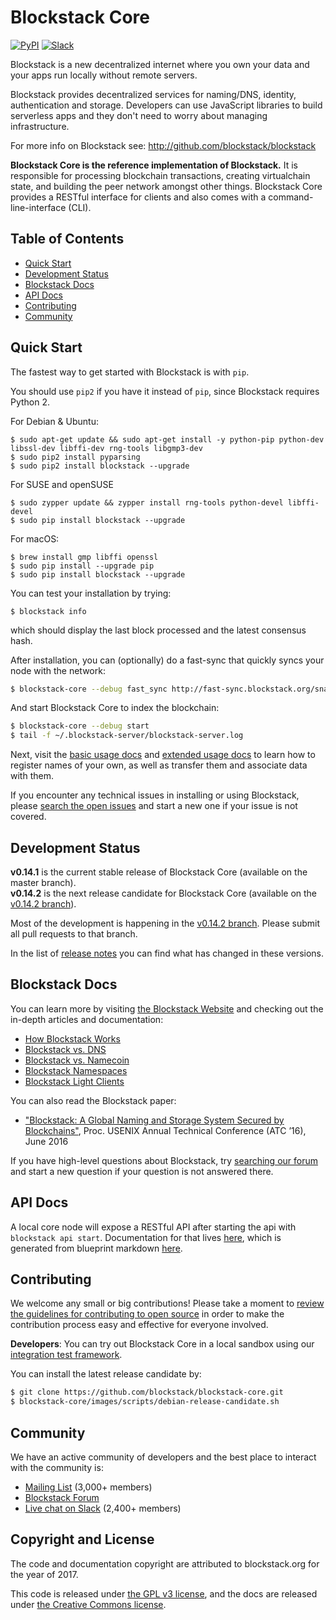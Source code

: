 # Blockstack Core

[![PyPI](https://img.shields.io/pypi/v/blockstack.svg)](https://pypi.python.org/pypi/blockstack/)
[![Slack](http://slack.blockstack.org/badge.svg)](http://slack.blockstack.org/)

Blockstack is a new decentralized internet where you own your data and your apps run locally without remote servers. 

Blockstack provides decentralized services for naming/DNS, identity, authentication and storage. Developers can use JavaScript libraries to build serverless apps and they don't need to worry about managing infrastructure.

For more info on Blockstack see: http://github.com/blockstack/blockstack

**Blockstack Core is the reference implementation of Blockstack.** It is responsible for processing blockchain transactions, creating virtualchain state, and building the peer network amongst other things. Blockstack Core provides a RESTful interface for clients and also comes with a command-line-interface (CLI).

## Table of Contents

- [Quick Start](#quick-start)
- [Development Status](#development-status)
- [Blockstack Docs](#blockstack-docs)
- [API Docs](#api-docs)
- [Contributing](#contributing)
- [Community](#community)

## Quick Start

The fastest way to get started with Blockstack is with `pip`.

You should use `pip2` if you have it instead of `pip`, since Blockstack requires Python 2.

For Debian & Ubuntu:
```
$ sudo apt-get update && sudo apt-get install -y python-pip python-dev libssl-dev libffi-dev rng-tools libgmp3-dev
$ sudo pip2 install pyparsing
$ sudo pip2 install blockstack --upgrade
```
For SUSE and openSUSE
```
$ sudo zypper update && zypper install rng-tools python-devel libffi-devel
$ sudo pip install blockstack --upgrade 
```
For macOS: 
```
$ brew install gmp libffi openssl
$ sudo pip install --upgrade pip
$ sudo pip install blockstack --upgrade
```

You can test your installation by trying:
```
$ blockstack info 
```
which should display the last block processed and the latest consensus hash.

After installation, you can (optionally) do a fast-sync that quickly syncs your node with the network:
```bash
$ blockstack-core --debug fast_sync http://fast-sync.blockstack.org/snapshot.bsk
```

And start Blockstack Core to index the blockchain:
```bash
$ blockstack-core --debug start
$ tail -f ~/.blockstack-server/blockstack-server.log
```

Next, visit the [basic usage docs](https://blockstack.org/docs) and [extended usage docs](https://blockstack.org/docs) to learn how to register names of your own, as well as transfer them and associate data with them.

If you encounter any technical issues in installing or using Blockstack, please [search the open issues](https://github.com/blockstack/blockstack-core/issues) and start a new one if your issue is not covered. 

## Development Status

**v0.14.1** is the current stable release of Blockstack Core (available on the master branch).<br>
**v0.14.2** is the next release candidate for Blockstack Core (available on the [v0.14.2 branch](https://github.com/blockstack/blockstack-core/tree/rc-0.14.2)).

Most of the development is happening in the [v0.14.2 branch](https://github.com/blockstack/blockstack-core/tree/rc-0.14.2). Please submit all
pull requests to that branch.

In the list of [release notes](https://github.com/blockstack/blockstack-core/tree/master/release_notes) you can find what has changed in these versions.

## Blockstack Docs

You can learn more by visiting [the Blockstack Website](https://blockstack.org) and checking out the in-depth articles and documentation:

- [How Blockstack Works](https://blockstack.org/docs/how-blockstack-works)
- [Blockstack vs. DNS](https://blockstack.org/docs/blockstack-vs-dns)
- [Blockstack vs. Namecoin](https://blockstack.org/docs/blockstack-vs-namecoin)
- [Blockstack Namespaces](https://blockstack.org/docs/namespaces)
- [Blockstack Light Clients](https://blockstack.org/docs/light-clients)

You can also read the Blockstack paper:

- ["Blockstack: A Global Naming and Storage System Secured by Blockchains"](https://blockstack.org/blockstack.pdf), Proc. USENIX Annual Technical Conference (ATC ’16), June 2016

If you have high-level questions about Blockstack, try [searching our forum](https://forum.blockstack.org) and start a new question if your question is not answered there.

## API Docs

A local core node will expose a RESTful API after starting the api with `blockstack api start`.
Documentation for that lives [here](https://kantai.github.io/blockstack-core/), which is generated from blueprint markdown [here](docs/api-specs.md).

## Contributing

We welcome any small or big contributions! Please take a moment to
[review the guidelines for contributing to open source](https://guides.github.com/activities/contributing-to-open-source/) in order to make the contribution process easy and effective for everyone involved.

**Developers**:  You can try out Blockstack Core in a local sandbox using our [integration test framework](https://github.com/blockstack/blockstack-integration-tests).

You can install the latest release candidate by:
```bash
$ git clone https://github.com/blockstack/blockstack-core.git
$ blockstack-core/images/scripts/debian-release-candidate.sh
```

## Community

We have an active community of developers and the best place to interact with the community is:

- [Mailing List](http://blockstack.us14.list-manage1.com/subscribe?u=394a2b5cfee9c4b0f7525b009&id=0e5478ae86) (3,000+ members)
- [Blockstack Forum](http://forum.blockstack.org)
- [Live chat on Slack](http://chat.blockstack.org/) (2,400+ members)

## Copyright and License

The code and documentation copyright are attributed to blockstack.org for the year of 2017.

This code is released under
[the GPL v3 license](http://www.gnu.org/licenses/quick-guide-gplv3.en.html), and the docs are released under [the Creative Commons license](http://creativecommons.org/).
